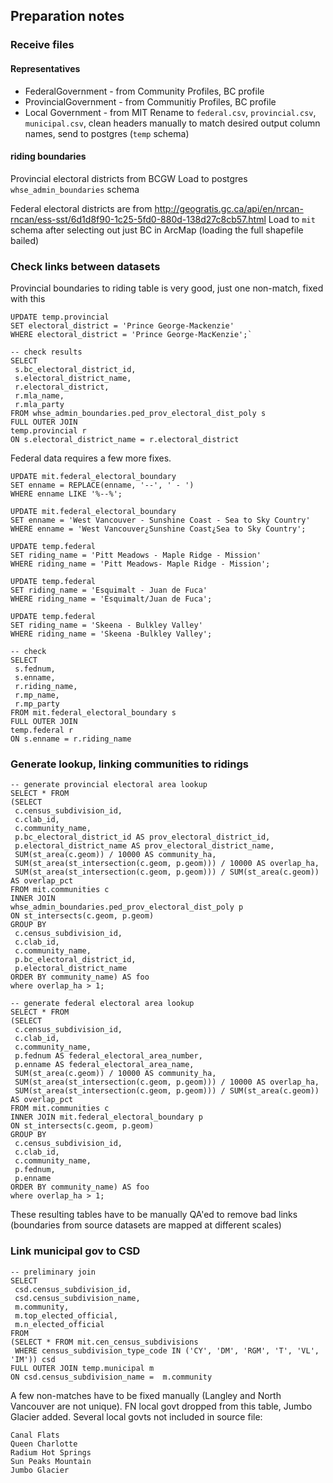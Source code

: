## Preparation notes

### Receive files

#### Representatives
- FederalGovernment - from Community Profiles, BC profile
- ProvincialGovernment - from Communitiy Profiles, BC profile
- Local Government - from MIT
Rename to `federal.csv`, `provincial.csv`, `municipal.csv`, clean headers manually to match desired output column names, send to postgres (`temp` schema)

#### riding boundaries
Provincial electoral districts from BCGW
Load to postgres `whse_admin_boundaries` schema

Federal electoral districts are from 
http://geogratis.gc.ca/api/en/nrcan-rncan/ess-sst/6d1d8f90-1c25-5fd0-880d-138d27c8cb57.html
Load to `mit` schema after selecting out just BC in ArcMap (loading the full shapefile bailed)

### Check links between datasets

Provincial boundaries to riding table is very good, just one non-match, fixed with this
```
UPDATE temp.provincial 
SET electoral_district = 'Prince George-Mackenzie' 
WHERE electoral_district = 'Prince George-MacKenzie';`
 
-- check results
SELECT 
 s.bc_electoral_district_id,
 s.electoral_district_name,
 r.electoral_district,
 r.mla_name,
 r.mla_party
FROM whse_admin_boundaries.ped_prov_electoral_dist_poly s
FULL OUTER JOIN
temp.provincial r
ON s.electoral_district_name = r.electoral_district
```

Federal data requires a few more fixes.

```
UPDATE mit.federal_electoral_boundary 
SET enname = REPLACE(enname, '--', ' - ')
WHERE enname LIKE '%--%';

UPDATE mit.federal_electoral_boundary 
SET enname = 'West Vancouver - Sunshine Coast - Sea to Sky Country'
WHERE enname = 'West Vancouver¿Sunshine Coast¿Sea to Sky Country';

UPDATE temp.federal
SET riding_name = 'Pitt Meadows - Maple Ridge - Mission'
WHERE riding_name = 'Pitt Meadows- Maple Ridge - Mission';

UPDATE temp.federal
SET riding_name = 'Esquimalt - Juan de Fuca'
WHERE riding_name = 'Esquimalt/Juan de Fuca';

UPDATE temp.federal
SET riding_name = 'Skeena - Bulkley Valley'
WHERE riding_name = 'Skeena -Bulkley Valley';

-- check 
SELECT 
 s.fednum,
 s.enname,
 r.riding_name,
 r.mp_name,
 r.mp_party
FROM mit.federal_electoral_boundary s
FULL OUTER JOIN
temp.federal r
ON s.enname = r.riding_name
```


### Generate lookup, linking communities to ridings
```
-- generate provincial electoral area lookup
SELECT * FROM 
(SELECT
 c.census_subdivision_id,
 c.clab_id,
 c.community_name,
 p.bc_electoral_district_id AS prov_electoral_district_id,
 p.electoral_district_name AS prov_electoral_district_name,
 SUM(st_area(c.geom)) / 10000 AS community_ha,
 SUM(st_area(st_intersection(c.geom, p.geom))) / 10000 AS overlap_ha,
 SUM(st_area(st_intersection(c.geom, p.geom))) / SUM(st_area(c.geom)) AS overlap_pct
FROM mit.communities c
INNER JOIN
whse_admin_boundaries.ped_prov_electoral_dist_poly p
ON st_intersects(c.geom, p.geom)
GROUP BY 
 c.census_subdivision_id,
 c.clab_id,
 c.community_name,
 p.bc_electoral_district_id, 
 p.electoral_district_name
ORDER BY community_name) AS foo
where overlap_ha > 1;

-- generate federal electoral area lookup
SELECT * FROM 
(SELECT
 c.census_subdivision_id,
 c.clab_id,
 c.community_name,
 p.fednum AS federal_electoral_area_number,
 p.enname AS federal_electoral_area_name,
 SUM(st_area(c.geom)) / 10000 AS community_ha,
 SUM(st_area(st_intersection(c.geom, p.geom))) / 10000 AS overlap_ha,
 SUM(st_area(st_intersection(c.geom, p.geom))) / SUM(st_area(c.geom)) AS overlap_pct
FROM mit.communities c
INNER JOIN mit.federal_electoral_boundary p
ON st_intersects(c.geom, p.geom)
GROUP BY 
 c.census_subdivision_id,
 c.clab_id,
 c.community_name,
 p.fednum,
 p.enname
ORDER BY community_name) AS foo
where overlap_ha > 1;
```

These resulting tables have to be manually QA'ed to remove bad links (boundaries from source datasets are mapped at different scales)

### Link municipal gov to CSD
```
-- preliminary join
SELECT 
 csd.census_subdivision_id,
 csd.census_subdivision_name,
 m.community,
 m.top_elected_official,
 m.n_elected_official
FROM 
(SELECT * FROM mit.cen_census_subdivisions
 WHERE census_subdivision_type_code IN ('CY', 'DM', 'RGM', 'T', 'VL', 'IM')) csd
FULL OUTER JOIN temp.municipal m
ON csd.census_subdivision_name =  m.community
```

A few non-matches have to be fixed manually (Langley and North Vancouver are not unique). FN local govt dropped from this table, Jumbo Glacier added.
Several local govts not included in source file:
```
Canal Flats
Queen Charlotte
Radium Hot Springs
Sun Peaks Mountain
Jumbo Glacier
```

